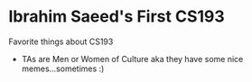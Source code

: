 # Ibrahim Saeed's First CS193
Favorite things about CS193
- TAs are Men or Women of Culture aka they have some nice memes...sometimes :)
